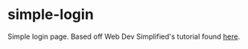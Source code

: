 # simple-login
Simple login page. Based off Web Dev Simplified's tutorial found [here](https://www.youtube.com/watch?v=-RCnNyD0L-s&list=PLZlA0Gpn_vH8DWL14Wud_m8NeNNbYKOkj&index=6&ab_channel=WebDevSimplified).